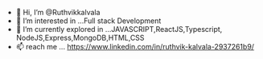 - 👋 Hi, I’m @Ruthvikkalvala
- 👀 I’m interested in ...Full stack Development
- 🌱 I’m currently explored in  ...JAVASCRIPT,ReactJS,Typescript, NodeJS,Express,MongoDB,HTML,CSS
- 📫 reach me ...  https://www.linkedin.com/in/ruthvik-kalvala-2937261b9/

<!---
Ruthvikkalvala/Ruthvikkalvala is a ✨ special ✨ repository because its `README.md` (this file) appears on your GitHub profile.
You can click the Preview link to take a look at your changes.
--->
